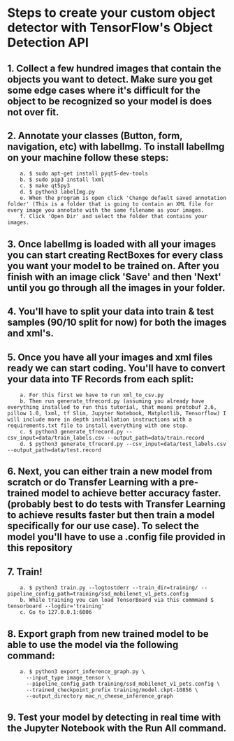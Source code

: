 # Steps to create your custom object detector with TensorFlow's Object Detection API


##	1. Collect a few hundred images that contain the objects you want to detect. Make sure you get some edge cases where it's difficult for the object to be recognized so your model is does not over fit.
##	2. Annotate your classes (Button, form, navigation, etc) with labelImg. To install labelImg on your machine follow these steps:

		a. $ sudo apt-get install pyqt5-dev-tools
		b. $ sudo pip3 install lxml
		c. $ make qt5py3
		d. $ python3 labelImg.py
		e. When the program is open click 'Change default saved annotation folder' (This is a folder that is going to contain an XML file for every image you annotate with the same filename as your images.
		f. Click 'Open Dir' and select the folder that contains your images.
##	3. Once labelImg is loaded with all your images you can start creating RectBoxes for every class you want your model to be trained on. After you finish with an image click 'Save' and then 'Next' until you go through all the images in your folder. 
##	4. You'll have to split your data into train & test samples (90/10 split for now) for both the images and xml's.
##	5. Once you have all your images and xml files ready we can start coding. You'll have to convert your data into TF Records from each split:

		a. For this first we have to run xml_to_csv.py
		b. Then run generate_tfrecord.py (assuming you already have everything installed to run this tutorial, that means protobuf 2.6, pillow 1.0, lxml, tf Slim, Jupyter Notebook, Matplotlib, Tensorflow) I will include more in depth installation instructions with a requirements.txt file to install everything with one step.
		c. $ python3 generate_tfrecord.py --csv_input=data/train_labels.csv --output_path=data/train.record
		d. $ python3 generate_tfrecord.py --csv_input=data/test_labels.csv --output_path=data/test.record
##	6. Next, you can either train a new model from scratch or do Transfer Learning with a pre-trained model to achieve better accuracy faster. (probably best to do tests with Transfer Learning to achieve results faster but then train a model specifically for our use case). To select the model you'll have to use a .config file provided in this repository
##	7. Train!

		a. $ python3 train.py --logtostderr --train_dir=training/ --pipeline_config_path=training/ssd_mobilenet_v1_pets.config
		b. While training you can load TensorBoard via this commmand $ tensorboard --logdir='training'
		c. Go to 127.0.0.1:6006
##	8. Export graph from new trained model to be able to use the model via the following command:

		a. $ python3 export_inference_graph.py \
          --input_type image_tensor \
          --pipeline_config_path training/ssd_mobilenet_v1_pets.config \
          --trained_checkpoint_prefix training/model.ckpt-10856 \
          --output_directory mac_n_cheese_inference_graph

##	9. Test your model by detecting in real time with the Jupyter Notebook with the Run All command.

